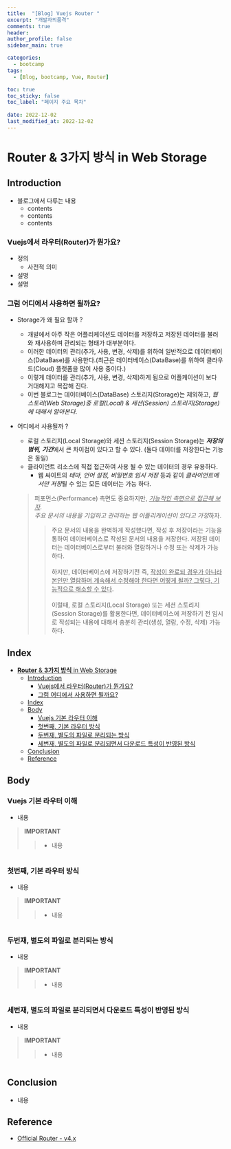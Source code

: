 ```yaml
---
title:  "[Blog] Vuejs Router "
excerpt: "개발자의품격"
comments: true
header:
author_profile: false
sidebar_main: true

categories:
  - bootcamp
tags:
  - [Blog, bootcamp, Vue, Router]

toc: true
toc_sticky: false
toc_label: "페이지 주요 목차" 
 
date: 2022-12-02
last_modified_at: 2022-12-02
---
```


# **Router** & **3가지 방식** in Web Storage

## Introduction 

- 블로그에서 다루는 내용
  - contents
  - contents
  - contents

### Vuejs에서 라우터(Router)가 뭔가요?

- 정의
  - 사전적 의미
- 설명
- 설명

### 그럼 어디에서 사용하면 될까요?

- Storage가 왜 필요 할까 ?
  - 개발에서 아주 작은 어플리케이션도 데이터를 저장하고 저장된 데이터를 불러와 재사용하며 관리되는 형태가 대부분이다.
  - 이러한 데이터의 관리(추가, 사용, 변경, 삭제)를 위하여 일반적으로 데이터베이스(DataBase)를 사용한다.(최근은 데이터베이스(DataBase)를 위하여 클라우드(Cloud) 플랫폼을 많이 사용 중이다.)
  - 이렇게 데이터를 관리(추가, 사용, 변경, 삭제)하게 됨으로 어플케이션이 보다 거대해지고 복잡해 진다.
  - 이번 블로그는 데이터베이스(DataBase) 스토리지(Storage)는 제외하고, *웹 스토리(Web Storage)중 로컬(Local) & 세션(Session) 스토리지(Storage)에 대해서 알아본다*.
- 어디에서 사용될까 ?
  - 로컬 스토리지(Local Storage)와 세션 스토리지(Session Storage)는 ***저장의 범위, 기간***에서 큰 차이점이 있다고 할 수 있다. (둘다 데이터를 저장한다는 기능은 동일)
  - 클라이언트 리소스에 직접 접근하여 사용 될 수 있는 데이터의 경우 유용하다.
    - 웹 싸이트의 *테마, 언어 설정, 비밀번호 임시 저장* 등과 같이 *클라이언트에서만 저장*될 수 있는 모든 데이터는 가능 하다.
  
  > 퍼포먼스(Performance) 측면도 중요하지만, *<u>기능적인 측면으로 접근해 보자</u>*.<br>
  > *주요 문서의 내용을 기입하고 관리하는 웹 어플리케이션이 있다고 가정*하자.<br>
  >> 주요 문서의 내용을 완벽하게 작성했다면, 작성 후 저장이라는 기능을 통하여 데이터베이스로 작성된 문서의 내용을 저장한다. 저장된 데이터는 데이터베이스로부터 불러와 열람하거나 수정 또는 삭제가 가능하다.<br><br>
  >> 하지만, 데이터베이스에 저장하기전 즉, <u>작성이 완료되 경우가 아니라 본인만 열람하며 계속해서 수정해야 한다면 어떻게 될까? 그렇다, 기능적으로 해소할 수 있다</u>.<br><br>
  >> 이럴때, 로컬 스토리지(Local Storage) 또는 세션 스토리지(Session Storage)를 활용한다면, 데이터베이스에 저장하기 전 임시로 작성되는 내용에 대해서 충분히 관리(생성, 열람, 수정, 삭제) 가능하다.

## Index

- [**Router** \& **3가지 방식** in Web Storage](#router--3가지-방식-in-web-storage)
  - [Introduction](#introduction)
    - [Vuejs에서 라우터(Router)가 뭔가요?](#vuejs에서-라우터router가-뭔가요)
    - [그럼 어디에서 사용하면 될까요?](#그럼-어디에서-사용하면-될까요)
  - [Index](#index)
  - [Body](#body)
    - [Vuejs 기본 라우터 이해](#vuejs-기본-라우터-이해)
    - [첫번째, 기본 라우터 방식](#첫번째-기본-라우터-방식)
    - [두번재, 별도의 파일로 분리되는 방식](#두번재-별도의-파일로-분리되는-방식)
    - [세번재, 별도의 파일로 분리되면서 다운로드 특성이 반영된 방식](#세번재-별도의-파일로-분리되면서-다운로드-특성이-반영된-방식)
  - [Conclusion](#conclusion)
  - [Reference](#reference)
  
## Body

### Vuejs 기본 라우터 이해

- 내용
  
> **IMPORTANT**
> 
>> - 내용

```html
```

### 첫번째, 기본 라우터 방식

- 내용
  
> **IMPORTANT**
> 
>> - 내용

```html
```

### 두번재, 별도의 파일로 분리되는 방식

- 내용
  
> **IMPORTANT**
> 
>> - 내용

```html
```

### 세번재, 별도의 파일로 분리되면서 다운로드 특성이 반영된 방식

- 내용
  
> **IMPORTANT**
> 
>> - 내용

```html
```

## Conclusion

- 내용
  
## Reference

- [Official Router - v4.x](https://router.vuejs.kr/guide/index.html)